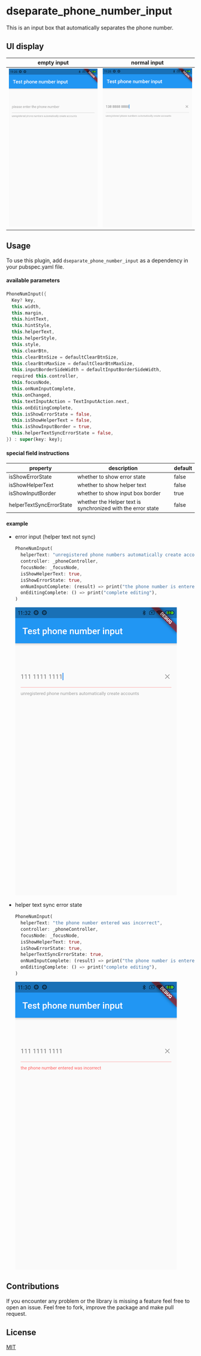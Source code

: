 # dseparate_phone_number_input

This is an input box that automatically separates the phone number.



## UI display

|                         empty input                          |                         normal input                         |
| :----------------------------------------------------------: | :----------------------------------------------------------: |
| ![empty input](https://raw.githubusercontent.com/chan132/separate_phone_number_input/master/images/empty_input.png) | ![normal input](https://raw.githubusercontent.com/chan132/separate_phone_number_input/master/images/normal_input.png) |



## Usage

To use this plugin, add `dseparate_phone_number_input` as a dependency in your pubspec.yaml file.

#### available parameters

```dart
PhoneNumInput({
  Key? key,
  this.width,
  this.margin,
  this.hintText,
  this.hintStyle,
  this.helperText,
  this.helperStyle,
  this.style,
  this.clearBtn,
  this.clearBtnSize = defaultClearBtnSize,
  this.clearBtnMaxSize = defaultClearBtnMaxSize,
  this.inputBorderSideWidth = defaultInputBorderSideWidth,
  required this.controller,
  this.focusNode,
  this.onNumInputComplete,
  this.onChanged,
  this.textInputAction = TextInputAction.next,
  this.onEditingComplete,
  this.isShowErrorState = false,
  this.isShowHelperText = false,
  this.isShowInputBorder = true,
  this.helperTextSyncErrorState = false,
}) : super(key: key);
```

#### special field instructions

| property                 | description                                                  | default |
| ------------------------ | ------------------------------------------------------------ | ------- |
| isShowErrorState         | whether to show error state                                  | false   |
| isShowHelperText         | whether to show helper text                                  | false   |
| isShowInputBorder        | whether to show input box border                             | true    |
| helperTextSyncErrorState | whether the Helper text is synchronized with the error state | false   |

#### example

* error input (helper text not sync)

  ```dart
  PhoneNumInput(
    helperText: "unregistered phone numbers automatically create accounts",
    controller: _phoneController,
    focusNode: _focusNode,
    isShowHelperText: true,
    isShowErrorState: true,
    onNumInputComplete: (result) => print("the phone number is entered"),
    onEditingComplete: () => print("complete editing"),
  )
  ```


  ![err not sync input](https://raw.githubusercontent.com/chan132/separate_phone_number_input/master/images/err_not_sync_input.png)

* helper text sync error state

  ```dart
  PhoneNumInput(
    helperText: "the phone number entered was incorrect",
    controller: _phoneController,
    focusNode: _focusNode,
    isShowHelperText: true,
    isShowErrorState: true,
    helperTextSyncErrorState: true,
    onNumInputComplete: (result) => print("the phone number is entered"),
    onEditingComplete: () => print("complete editing"),
  )
  ```

  ![err input](https://raw.githubusercontent.com/chan132/separate_phone_number_input/master/images/err_input.png)



## Contributions

If you encounter any problem or the library is missing a feature feel free to open an issue. Feel free to fork, improve the package and make pull request.



## License

[MIT](https://choosealicense.com/licenses/mit/)

